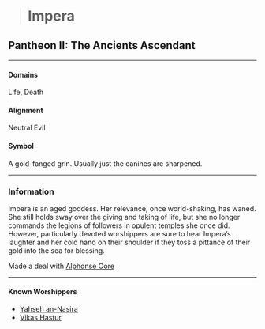 ># Impera

## Pantheon II: The Ancients Ascendant

***

#### Domains 

Life, Death

#### Alignment

Neutral Evil

#### Symbol

A gold-fanged grin. Usually just the canines are sharpened.

***

### Information

Impera is an aged goddess. Her relevance, once world-shaking, has waned. She still holds sway over the giving and taking of life, but she no longer commands the legions of followers in opulent temples she once did. However, particularly devoted worshippers are sure to hear Impera’s laughter and her cold hand on their shoulder if they toss a pittance of their gold into the sea for blessing.

Made a deal with [Alphonse Oore](../../Characters/PCs/Alphonse%20Steele.md)

***

#### Known Worshippers

- [Yahseh an-Nasira](../../Characters/NPCs/Yahseh%20an-Nasira.md)
- [Vikas Hastur](../../Characters/NPCs/Vikas%20Hastur.md)